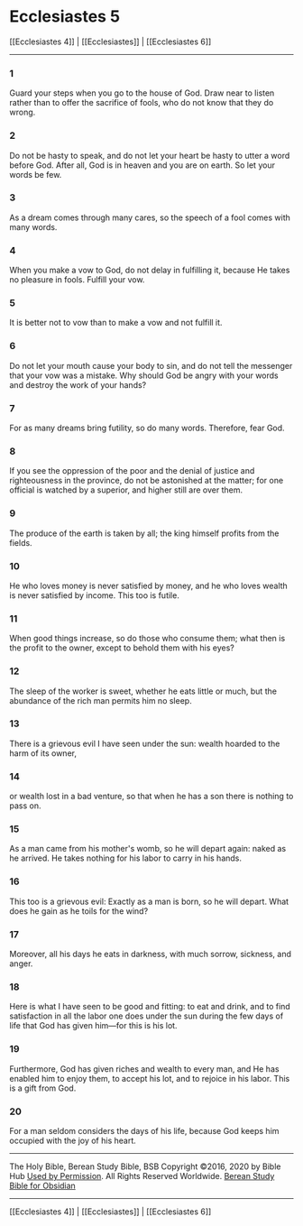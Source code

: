 # Ecclesiastes 5

[[Ecclesiastes 4]] | [[Ecclesiastes]] | [[Ecclesiastes 6]]

---

### 1
Guard your steps when you go to the house of God. Draw near to listen rather than to offer the sacrifice of fools, who do not know that they do wrong.

### 2
Do not be hasty to speak, and do not let your heart be hasty to utter a word before God. After all, God is in heaven and you are on earth. So let your words be few.

### 3
As a dream comes through many cares, so the speech of a fool comes with many words.

### 4
When you make a vow to God, do not delay in fulfilling it, because He takes no pleasure in fools. Fulfill your vow.

### 5
It is better not to vow than to make a vow and not fulfill it.

### 6
Do not let your mouth cause your body to sin, and do not tell the messenger that your vow was a mistake. Why should God be angry with your words and destroy the work of your hands?

### 7
For as many dreams bring futility, so do many words. Therefore, fear God.

### 8
If you see the oppression of the poor and the denial of justice and righteousness in the province, do not be astonished at the matter; for one official is watched by a superior, and higher still are over them.

### 9
The produce of the earth is taken by all; the king himself profits from the fields.

### 10
He who loves money is never satisfied by money, and he who loves wealth is never satisfied by income. This too is futile.

### 11
When good things increase, so do those who consume them; what then is the profit to the owner, except to behold them with his eyes?

### 12
The sleep of the worker is sweet, whether he eats little or much, but the abundance of the rich man permits him no sleep.

### 13
There is a grievous evil I have seen under the sun: wealth hoarded to the harm of its owner,

### 14
or wealth lost in a bad venture, so that when he has a son there is nothing to pass on.

### 15
As a man came from his mother's womb, so he will depart again: naked as he arrived. He takes nothing for his labor to carry in his hands.

### 16
This too is a grievous evil: Exactly as a man is born, so he will depart. What does he gain as he toils for the wind?

### 17
Moreover, all his days he eats in darkness, with much sorrow, sickness, and anger.

### 18
Here is what I have seen to be good and fitting: to eat and drink, and to find satisfaction in all the labor one does under the sun during the few days of life that God has given him—for this is his lot.

### 19
Furthermore, God has given riches and wealth to every man, and He has enabled him to enjoy them, to accept his lot, and to rejoice in his labor. This is a gift from God.

### 20
For a man seldom considers the days of his life, because God keeps him occupied with the joy of his heart.

---

The Holy Bible, Berean Study Bible, BSB
Copyright ©2016, 2020 by Bible Hub
[Used by Permission](https://berean.bible/terms.htm). All Rights Reserved Worldwide.
[Berean Study Bible for Obsidian](https://github.com/gapmiss/berean-study-bible-for-obsidian)

---

[[Ecclesiastes 4]] | [[Ecclesiastes]] | [[Ecclesiastes 6]]

